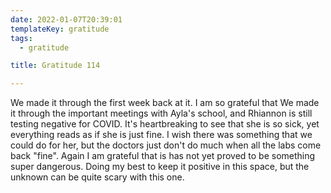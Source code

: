 ```yaml
---
date: 2022-01-07T20:39:01
templateKey: gratitude
tags:
  - gratitude

title: Gratitude 114

---
```


We made it through the first week back at it.  I am so grateful that We made it
through the important meetings with Ayla's school, and Rhiannon is still
testing negative for COVID.  It's heartbreaking to see that she is so sick, yet
everything reads as if she is just fine.  I wish there was something that we
could do for her, but the doctors just don't do much when all the labs come
back "fine".  Again I am grateful that is has not yet proved to be something
super dangerous.  Doing my best to keep it positive in this space, but the
unknown can be quite scary with this one.
